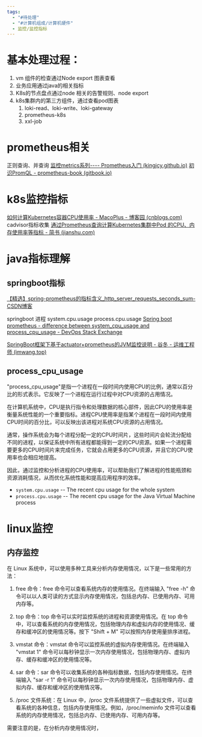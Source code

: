 ```yaml
---
tags:
  - "#待处理"
  - "#计算机组成/计算机硬件"
  - 监控/监控指标
---
```


# 基本处理过程：
1. vm 组件的检查通过Node export 图表查看
2. 业务应用通过java的相关指标
3. K8s的节点盘点通过node 相关的告警规则、node export
4. k8s集群内的第三方组件，通过查看pod图表 
	1. loki-read、loki-write、loki-gateway
	2. prometheus-k8s
	3. xxl-job

# prometheus相关

正则查询、并查询
[监控metrics系列---- Prometheus入门 (kingjcy.github.io)](https://kingjcy.github.io/post/monitor/metrics/prometheus/prometheus/)
[初识PromQL - prometheus-book (gitbook.io)](https://yunlzheng.gitbook.io/prometheus-book/parti-prometheus-ji-chu/promql/prometheus-query-language)

# k8s监控指标
[如何计算Kubernetes容器CPU使用率 - MacoPlus - 博客园 (cnblogs.com)](https://www.cnblogs.com/apink/p/15767687.html)
cadvisor指标收集
[通过Prometheus查询计算Kubernetes集群中Pod 的CPU、内存使用率等指标 - 简书 (jianshu.com)](https://www.jianshu.com/p/8b4cb143d174)

# java指标理解

## springboot指标
[【精选】spring-prometheus的指标含义_http_server_requests_seconds_sum-CSDN博客](https://blog.csdn.net/ssehs/article/details/123961221)

springboot 进程 system.cpu.usage process.cpu.usage
[Spring boot prometheus - difference between system_cpu_usage and process_cpu_usage - DevOps Stack Exchange](https://devops.stackexchange.com/questions/12404/spring-boot-prometheus-difference-between-system-cpu-usage-and-process-cpu-usa)

[SpringBoot框架下基于actuator+prometheus的JVM监控说明 - 谷冬 - 运维工程师 (imwang.top)](https://imwang.top/2021/03/18/spring-boot-jvm-monitor.html)
## process_cpu_usage

"process_cpu_usage"是指一个进程在一段时间内使用CPU的比例，通常以百分比的形式表示。它反映了一个进程在运行过程中对CPU资源的占用情况。

在计算机系统中，CPU是执行指令和处理数据的核心部件，因此CPU的使用率是衡量系统性能的一个重要指标。进程CPU使用率是指某个进程在一段时间内使用CPU时间的百分比，可以反映出该进程对系统CPU资源的占用情况。

通常，操作系统会为每个进程分配一定的CPU时间片，这些时间片会轮流分配给不同的进程，以保证系统中所有进程都能得到一定的CPU资源。如果一个进程需要更多的CPU时间片来完成任务，它就会占用更多的CPU资源，并且它的CPU使用率也会相应地提高。

因此，通过监控和分析进程的CPU使用率，可以帮助我们了解进程的性能瓶颈和资源消耗情况，从而优化系统性能和提高应用程序的效率。

- `system.cpu.usage` -- The recent cpu usage for the whole system
- `process.cpu.usage` -- The recent cpu usage for the Java Virtual Machine process

# linux监控

## 内存监控
在 Linux 系统中，可以使用多种工具来分析内存使用情况，以下是一些常用的方法：

1. free 命令：free 命令可以查看系统内存的使用情况。在终端输入 "free -h" 命令可以以人类可读的方式显示内存使用情况，包括总内存、已使用内存、可用内存等。
    
2. top 命令：top 命令可以实时监控系统的进程和资源使用情况。在 top 命令中，可以查看系统的内存使用情况，包括物理内存和虚拟内存的使用情况、缓存和缓冲区的使用情况等。按下 "Shift + M" 可以按照内存使用量排序进程。
    
3. vmstat 命令：vmstat 命令可以监控系统的虚拟内存使用情况。在终端输入 "vmstat 1" 命令可以每秒钟显示一次内存使用情况，包括物理内存、虚拟内存、缓存和缓冲区的使用情况等。
    
4. sar 命令：sar 命令可以收集系统的各种指标数据，包括内存使用情况。在终端输入 "sar -r 1" 命令可以每秒钟显示一次内存使用情况，包括物理内存、虚拟内存、缓存和缓冲区的使用情况等。
    
5. /proc 文件系统：在 Linux 中，/proc 文件系统提供了一些虚拟文件，可以查看系统的各种信息，包括内存使用情况。例如，/proc/meminfo 文件可以查看系统的内存使用情况，包括总内存、已使用内存、可用内存等。
    

需要注意的是，在分析内存使用情况时，
